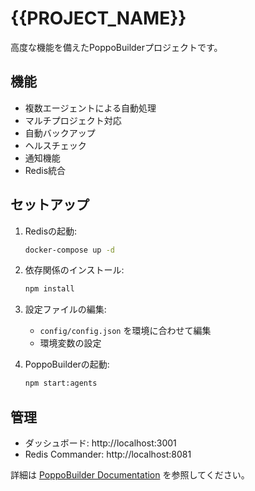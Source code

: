 # {{PROJECT_NAME}}

高度な機能を備えたPoppoBuilderプロジェクトです。

## 機能

- 複数エージェントによる自動処理
- マルチプロジェクト対応
- 自動バックアップ
- ヘルスチェック
- 通知機能
- Redis統合

## セットアップ

1. Redisの起動:
   ```bash
   docker-compose up -d
   ```

2. 依存関係のインストール:
   ```bash
   npm install
   ```

3. 設定ファイルの編集:
   - `config/config.json` を環境に合わせて編集
   - 環境変数の設定

4. PoppoBuilderの起動:
   ```bash
   npm start:agents
   ```

## 管理

- ダッシュボード: http://localhost:3001
- Redis Commander: http://localhost:8081

詳細は [PoppoBuilder Documentation](https://github.com/medamap/PoppoBuilderSuite) を参照してください。
